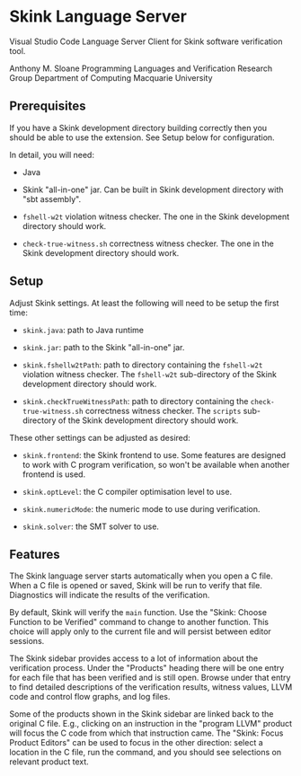 # Skink Language Server

Visual Studio Code Language Server Client for Skink software verification tool.

Anthony M. Sloane
Programming Languages and Verification Research Group
Department of Computing
Macquarie University

## Prerequisites

If you have a Skink development directory building correctly then you should be able to use the extension.
See Setup below for configuration.

In detail, you will need:

* Java

* Skink "all-in-one" jar. Can be built in Skink development directory with "sbt assembly".

* `fshell-w2t` violation witness checker. The one in the Skink development directory should work.

* `check-true-witness.sh` correctness witness checker. The one in the Skink development directory should work.

## Setup

Adjust Skink settings. At least the following will need to be setup the first time:

* `skink.java`: path to Java runtime

* `skink.jar`: path to the Skink "all-in-one" jar.

* `skink.fshellw2tPath`: path to directory containing the `fshell-w2t` violation witness checker. The `fshell-w2t` sub-directory of the Skink development directory should work.

* `skink.checkTrueWitnessPath`: path to directory containing the `check-true-witness.sh` correctness witness checker. The `scripts` sub-directory of the Skink development directory should work.

These other settings can be adjusted as desired:

* `skink.frontend`: the Skink frontend to use. Some features are designed to work with C program verification, so won't be available when another frontend is used.

* `skink.optLevel`: the C compiler optimisation level to use.

* `skink.numericMode`: the numeric mode to use during verification.

* `skink.solver`: the SMT solver to use.

## Features

The Skink language server starts automatically when you open a C file.
When a C file is opened or saved, Skink will be run to verify that file.
Diagnostics will indicate the results of the verification.

By default, Skink will verify the `main` function.
Use the "Skink: Choose Function to be Verified" command to change to another function.
This choice will apply only to the current file and will persist between editor sessions.

The Skink sidebar provides access to a lot of information about the verification process.
Under the "Products" heading there will be one entry for each file that has been verified and is still open.
Browse under that entry to find detailed descriptions of the verification results, witness values, LLVM code and control flow graphs, and log files.

Some of the products shown in the Skink sidebar are linked back to the original C file.
E.g., clicking on an instruction in the "program LLVM" product will focus the C code from which that instruction came.
The "Skink: Focus Product Editors" can be used to focus in the other direction: select a location in the C file, run the command, and you should see selections on relevant product text.

